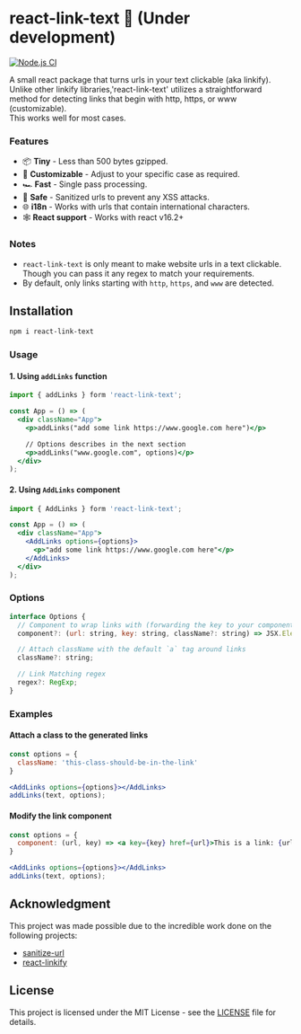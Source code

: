 # react-link-text 🔗 (Under development)

[![Node.js CI](https://github.com/anantoghosh/react-link-text/actions/workflows/node.js.yml/badge.svg)](https://github.com/anantoghosh/react-link-text/actions/workflows/node.js.yml)

A small react package that turns urls in your text clickable (aka linkify).  
Unlike other linkify libraries,'react-link-text' utilizes a straightforward method for detecting links that begin with http, https, or www (customizable).  
This works well for most cases.

### Features

- 📦 **Tiny** - Less than 500 bytes gzipped.
- 📝 **Customizable** - Adjust to your specific case as required.
- 🏎 **Fast** - Single pass processing.
- 🦺 **Safe** - Sanitized urls to prevent any XSS attacks.
- 🌐 **i18n** - Works with urls that contain international characters.
- 🕸 **React support** - Works with react v16.2+

### Notes

- `react-link-text` is only meant to make website urls in a text clickable. Though you can pass it any regex to match your requirements.
- By default, only links starting with `http`, `https`, and `www` are detected.

## Installation

```sh
npm i react-link-text
```

### Usage

#### 1. Using `addLinks` function

```jsx
import { addLinks } form 'react-link-text';

const App = () => (
  <div className="App">
    <p>addLinks("add some link https://www.google.com here")</p>

    // Options describes in the next section
    <p>addLinks("www.google.com", options)</p>
  </div>
);

```

#### 2. Using `AddLinks` component

```jsx
import { AddLinks } form 'react-link-text';

const App = () => (
  <div className="App">
    <AddLinks options={options}>
      <p>"add some link https://www.google.com here"</p>
    </AddLinks>
  </div>
);

```

### Options

```js
interface Options {
  // Component to wrap links with (forwarding the key to your component is required)
  component?: (url: string, key: string, className?: string) => JSX.Element;

  // Attach className with the default `a` tag around links
  className?: string;

  // Link Matching regex
  regex?: RegExp;
}
```

### Examples

#### Attach a class to the generated links

```jsx
const options = {
  className: 'this-class-should-be-in-the-link'
}

<AddLinks options={options}></AddLinks>
addLinks(text, options);
```

#### Modify the link component

```jsx
const options = {
  component: (url, key) => <a key={key} href={url}>This is a link: {url}</a>,
}

<AddLinks options={options}></AddLinks>
addLinks(text, options);
```

## Acknowledgment

This project was made possible due to the incredible work done on the following projects:

- [sanitize-url](https://github.com/braintree/sanitize-url)
- [react-linkify](https://github.com/tasti/react-linkify)

## License

This project is licensed under the MIT License - see the [LICENSE](LICENSE) file for details.
